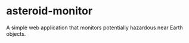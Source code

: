# asteroid-monitor
A simple web application that monitors potentially hazardous near Earth objects.
